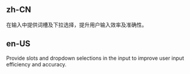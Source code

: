 ## zh-CN

在输入中提供词槽及下拉选择，提升用户输入效率及准确性。

## en-US

Provide slots and dropdown selections in the input to improve user input efficiency and accuracy.
